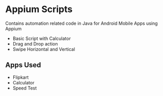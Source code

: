 # Appium Scripts

Contains automation related code in Java for Android Mobile Apps using Appium


- Basic Script with Calculator
- Drag and Drop action
- Swipe Horizontal and Vertical

## Apps Used

- Flipkart
- Calculator
- Speed Test